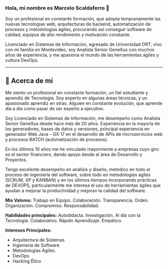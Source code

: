 ### Hola, mi nombre es Marcelo Scaldaferro 👋

<!--
**Scaldy/Scaldy** is a ✨ _special_ ✨ repository because its `README.md` (this file) appears on your GitHub profile.

Here are some ideas to get you started:

- 🔭 I’m currently working on ...
- 🌱 I’m currently learning ...
- 👯 I’m looking to collaborate on ...
- 🤔 I’m looking for help with ...
- 💬 Ask me about ...
- 📫 How to reach me: ...
- 😄 Pronouns: ...
- ⚡ Fun fact: ...
-->

Soy un profesional en constante formación, que adopta tempranamente las nuevas tecnologías web, arquitecturas de backend, automatización de procesos y metodologías ágiles, procurando así conseguir software de calidad, equipos de alto rendimiento y motivación constante.

Licenciado en Sistemas de Información, egresado de Universidad ORT, vivo con mi familia en Montevideo, soy Analista Senior GeneXus con muchos años de experiencia, y me apasiona el mundo de las herramientas ágiles y cultura DevOps.

---

## 💬 Acerca de mí

Me siento un profesional en constante formación, un fiel estudiante y aprendiz de Tecnología. Soy experto en algunas áreas técnicas, y un apasionado aprendiz en otras. Alguien en constante evolución, que aprende día a día como pasar de ser experto a ejecutivo.

Soy Licenciado en Sistemas de Información, me desempeño como Analista Senior GeneXus desde hace más de 20 años. Experiencia en la mayoría de los generadores, bases de datos y versiones, principal experiencia en generador Web Java – GX 17 en el desarrollo de APIs de microservicios web y procesos BATCH (automatización de procesos).

En los últimos 10 años me he vinculado mayormente a empresas cuyo giro es el sector financiero, dando apoyo desde el área de Desarrollo y Proyectos.

Tengo excelente desempeño en análisis y diseño, metódico en todo el proceso de ingeniería del software, sobre todo en metodologías ágiles (SCRUM, XP y KANBAN) y en los últimos tiempos incorporando prácticas de DEVOPS, particularmente me interesa el uso de herramientas ágiles que ayudan a mejorar la productividad y mejoran la calidad del software.

**Mis Valores:**
Trabajo en Equipo. Colaboración. Transparencia. Orden. Organización. Compromiso. Responsabilidad.

**Habilidades principales:**
Autodidacta. Investigación. Al día con la Tecnología. Colaborativo. Rápido Aprendizaje. Empático.


**Intereses Principales:**

- Arquitectura de Sistemas
- Ingeniería de Software
- Metodologías Ágiles.
- DevOps
- Hacking Ético
